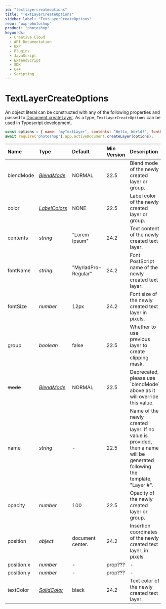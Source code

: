 ```yaml
---
id: "textlayercreateoptions"
title: "TextLayerCreateOptions"
sidebar_label: "TextLayerCreateOptions"
repo: "uxp-photoshop"
product: "photoshop"
keywords:
  - Creative Cloud
  - API Documentation
  - UXP
  - Plugins
  - JavaScript
  - ExtendScript
  - SDK
  - C++
  - Scripting
---
```


# TextLayerCreateOptions

An object literal can be constructed with any of the following properties
and passed to [Document.createLayer](/ps_reference/classes/document/#createlayer).
As a type, `TextLayerCreateOptions` can be used in Typescript development.

```javascript
const options = { name: "myTextLayer", contents: "Hello, World!", fontSize: 24, position: {x: 200, y: 300} };
await require('photoshop').app.activeDocument.createLayer(options);
```

| Name | Type | Default | Min Version | Description |
| :------ | :------ | :------ | :------ | :------ |
| blendMode | [*BlendMode*](/ps_reference/modules/constants/#blendmode) | NORMAL | 22.5 | Blend mode of the newly created layer or group. |
| color | [*LabelColors*](/ps_reference/modules/constants/#labelcolors) | NONE | 22.5 | Label color of the newly created layer or group. |
| contents | *string* | &quot;Lorem Ipsum&quot; | 24.2 | Text content of the newly created text layer. |
| fontName | *string* | &quot;MyriadPro-Regular&quot; | 24.2 | Font PostScript name of the newly created text layer. |
| fontSize | *number* | 12px | 24.2 | Font size of the newly created text layer in pixels. |
| group | *boolean* | false | 22.5 | Whether to use previous layer to create clipping mask. |
| ~~mode~~ | [*BlendMode*](/ps_reference/modules/constants/#blendmode) | NORMAL | 22.5 | Deprecated, please use &#x60;blendMode&#x60; above as it will override this value. |
| name | *string* | - | 22.5 | Name of the newly created layer. If no value is provided, then a name will be generated following the template, &quot;Layer #&quot;. |
| opacity | *number* | 100 | 22.5 | Opacity of the newly created layer or group. |
| position | *object* | document center. | 24.2 | Insertion coordinates of the newly created text layer, in pixels |
| position.x | *number* | - | prop??? | - |
| position.y | *number* | - | prop??? | - |
| textColor | [*SolidColor*](/ps_reference/classes/solidcolor/) | black | 24.2 | Text color of the newly created text layer. |
